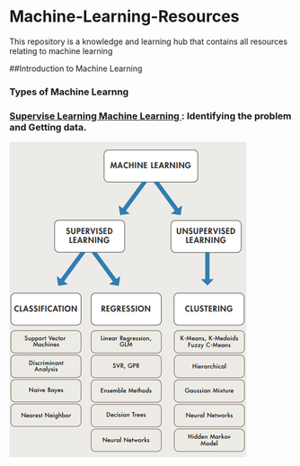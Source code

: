 # Machine-Learning-Resources

This repository is a knowledge and learning hub that contains all resources relating to machine learning

##Introduction to Machine Learning

### Types of Machine Learnng


### [Supervise Learning Machine Learning ](https://github.com/ShiroJean/Breast-cancer-risk-prediction/blob/master/NB1_IdentifyProblem%2BDataClean.ipynb): Identifying the problem and Getting data.

![Ensemble learning architeceture](https://github.com/Jean-njoroge/Machine-Learning-Resources/blob/master/Machine_learning.png
) 



